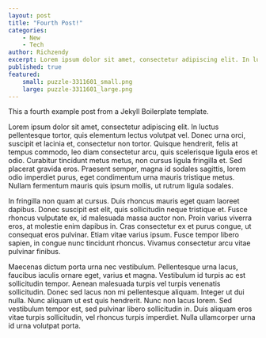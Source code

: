 ```yaml
---
layout: post
title: "Fourth Post!"
categories:
    - New
    - Tech
author: Richzendy
excerpt: Lorem ipsum dolor sit amet, consectetur adipiscing elit. In luctus pellentesque tortor, quis elementum lectus volutpat vel. Donec urna orci, suscipit et lacinia et, consectetur non tortor. Quisque hendrerit, felis at tempus commodo, leo diam consectetur arcu, quis scelerisque ligula eros et odio. Curabitur tincidunt metus metus, non cursus ligula fringilla et. Sed placerat gravida eros. Praesent semper, magna id sodales sagittis, lorem odio imperdiet purus, eget condimentum urna mauris tristique metus. Nullam fermentum mauris quis ipsum mollis, ut rutrum ligula sodales.
published: true
featured:
    small: puzzle-3311601_small.png
    large: puzzle-3311601_large.png
---
```


This a fourth example post from a Jekyll Boilerplate template.

Lorem ipsum dolor sit amet, consectetur adipiscing elit. In luctus pellentesque tortor, quis elementum lectus volutpat vel. Donec urna orci, suscipit et lacinia et, consectetur non tortor. Quisque hendrerit, felis at tempus commodo, leo diam consectetur arcu, quis scelerisque ligula eros et odio. Curabitur tincidunt metus metus, non cursus ligula fringilla et. Sed placerat gravida eros. Praesent semper, magna id sodales sagittis, lorem odio imperdiet purus, eget condimentum urna mauris tristique metus. Nullam fermentum mauris quis ipsum mollis, ut rutrum ligula sodales.

In fringilla non quam at cursus. Duis rhoncus mauris eget quam laoreet dapibus. Donec suscipit est elit, quis sollicitudin neque tristique et. Fusce rhoncus vulputate ex, id malesuada massa auctor non. Proin varius viverra eros, at molestie enim dapibus in. Cras consectetur ex et purus congue, ut consequat eros pulvinar. Etiam vitae varius ipsum. Fusce tempor libero sapien, in congue nunc tincidunt rhoncus. Vivamus consectetur arcu vitae pulvinar finibus.

Maecenas dictum porta urna nec vestibulum. Pellentesque urna lacus, faucibus iaculis ornare eget, varius et magna. Vestibulum id turpis ac est sollicitudin tempor. Aenean malesuada turpis vel turpis venenatis sollicitudin. Donec sed lacus non mi pellentesque aliquam. Integer ut dui nulla. Nunc aliquam ut est quis hendrerit. Nunc non lacus lorem. Sed vestibulum tempor est, sed pulvinar libero sollicitudin in. Duis aliquam eros vitae turpis sollicitudin, vel rhoncus turpis imperdiet. Nulla ullamcorper urna id urna volutpat porta.
